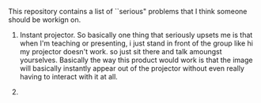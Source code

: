 This repository contains a list of ``serious" problems that I think someone should be workign on.

1.  Instant projector.  So basically one thing that seriously upsets me is that when I'm teaching or presenting, i just stand in front of the group like hi my projector doesn't work. so just sit there and talk amoungst yourselves.  Basically the way this product would work is that the image will basically instantly appear out of the projector without even really having to interact with it at all.

2.  
